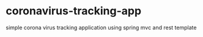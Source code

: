 # coronavirus-tracking-app
simple corona virus tracking application using spring mvc and rest template
